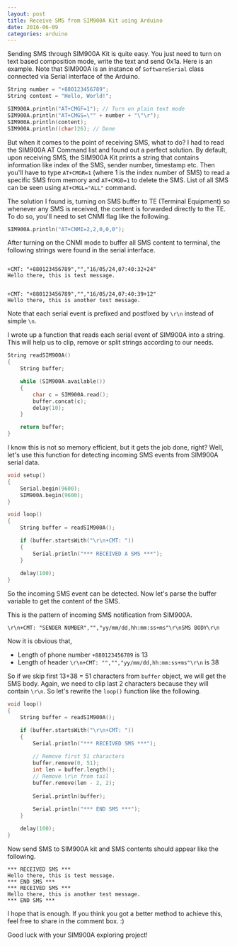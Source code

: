 ```yaml
---
layout: post
title: Receive SMS from SIM900A Kit using Arduino
date: 2016-06-09
categories: arduino
---
```


Sending SMS through SIM900A Kit is quite easy. You just need to turn on text based composition mode, write the text and send 0x1a. Here is an example. Note that SIM900A is an instance of `SoftwareSerial` class connected via Serial interface of the Arduino.

```cpp
String number = "+880123456789";
String content = "Hello, World!";

SIM900A.println("AT+CMGF=1"); // Turn on plain text mode
SIM900A.println("AT+CMGS=\"" + number + "\"\r");
SIM900A.println(content);
SIM900A.println((char)26); // Done
```

But when it comes to the point of receiving SMS, what to do? I had to read the SIM900A AT Command list and found out a perfect solution. By default, upon receiving SMS, the SIM900A Kit prints a string that contains information like index of the SMS, sender number, timestamp etc. Then you'll have to type `AT+CMGR=1` (where 1 is the index number of SMS) to read a specific SMS from memory and `AT+CMGD=1` to delete the SMS. List of all SMS can be seen using `AT+CMGL="ALL"` command.

The solution I found is, turning on SMS buffer to TE (Terminal Equipment) so whenever any SMS is received, the content is forwarded directly to the TE. To do so, you'll need to set CNMI flag like the following.

```cpp
SIM900A.println("AT+CNMI=2,2,0,0,0");
```

After turning on the CNMI mode to buffer all SMS content to terminal, the following strings were found in the serial interface.

```

+CMT: "+880123456789","","16/05/24,07:40:32+24"
Hello there, this is test message.


+CMT: "+880123456789","","16/05/24,07:40:39+12"
Hello there, this is another test message.

```

Note that each serial event is prefixed and postfixed by `\r\n` instead of simple `\n`.

I wrote up a function that reads each serial event of SIM900A into a string. This will help us to clip, remove or split strings according to our needs.

```cpp
String readSIM900A()
{
    String buffer;

    while (SIM900A.available())
    {
        char c = SIM900A.read();
        buffer.concat(c);
        delay(10);
    }

    return buffer;
}
```

I know this is not so memory efficient, but it gets the job done, right? Well, let's use this function for detecting incoming SMS events from SIM900A serial data.

```cpp
void setup()
{
    Serial.begin(9600);
    SIM900A.begin(9600);
}

void loop()
{
    String buffer = readSIM900A();

    if (buffer.startsWith("\r\n+CMT: "))
    {
        Serial.println("*** RECEIVED A SMS ***");
    }
    
    delay(100);
}
```

So the incoming SMS event can be detected. Now let's parse the buffer variable to get the content of the SMS.

This is the pattern of incoming SMS notification from SIM900A.

```
\r\n+CMT: "SENDER NUMBER","","yy/mm/dd,hh:mm:ss+ms"\r\nSMS BODY\r\n
```

Now it is obvious that,

* Length of phone number `+880123456789` is 13
* Length of header `\r\n+CMT: "","","yy/mm/dd,hh:mm:ss+ms"\r\n` is 38

So if we skip first 13+38 = 51 characters from `buffer` object, we will get the SMS body. Again, we need to clip last 2 characters because they will contain `\r\n`. So let's rewrite the `loop()` function like the following.

```cpp
void loop()
{
    String buffer = readSIM900A();

    if (buffer.startsWith("\r\n+CMT: "))
    {
        Serial.println("*** RECEIVED SMS ***");
        
        // Remove first 51 characters
        buffer.remove(0, 51);
        int len = buffer.length();
        // Remove \r\n from tail
        buffer.remove(len - 2, 2);
        
        Serial.println(buffer);
        
        Serial.println("*** END SMS ***");
    }

    delay(100);
}
```

Now send SMS to SIM900A kit and SMS contents should appear like the following.

```
*** RECEIVED SMS ***
Hello there, this is test message.
*** END SMS ***
*** RECEIVED SMS ***
Hello there, this is another test message.
*** END SMS ***
```

I hope that is enough. If you think you got a better method to achieve this, feel free to share in the comment box. :)

Good luck with your SIM900A exploring project!
